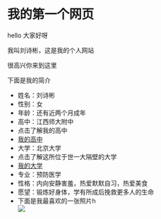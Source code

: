 <h1>我的第一个网页</h1>
<p>hello 大家好呀</p>
<p>我叫刘诗彬，这是我的个人网站</p>
<p>很高兴你来到这里</p>
<p>下面是我的简介</p>
<ul>
  <li> 姓名：刘诗彬</li>
  <li> 性别：女</li>
  <li> 年龄：还有近两个月成年</li>
  <li> 高中：江西师大附中</li>
  <li> 点击了解我的高中
  <li> <a href="http://www.jxsdfz.com/ ">我的高中</a> </li>
  <li> 大学：北京大学</li>
  <li>点击了解这所位于世一大隔壁的大学
  <li> <a href="https://www.pku.edu.cn/ ">我的大学</a> </li>
  <li> 专业：预防医学</li>
  <li> 性格：内向安静害羞，热爱默默自习，热爱美食</li>
  <li> 愿望：锻炼好身体，学有所成后挽救更多人的生命</li>
  <li>下面是我最喜欢的一张照片h</li>
  <img src="https://image.so.com/view?q=未名湖照片&listsrc=sobox&listsign=f66357f76644caa72a55cfaa8872eeb2&src=360pic_normal&correct=未名湖照片&ancestor=list&cmsid=b6d123256546c92f3640a8ec1d3da6b6&cmras=6&cn=0&gn=0&kn=0&crn=0&bxn=0&fsn=60&cuben=0&pornn=0&adstar=0&clw=229#id=35850d8cc8e19cf6a7ae10db079b660a&currsn=0&ps=59&pc=59"/>
  
